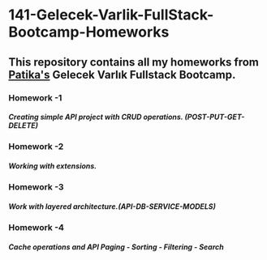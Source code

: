 # 141-Gelecek-Varlik-FullStack-Bootcamp-Homeworks

## This repository contains all my homeworks from [Patika's](https://patika.dev) Gelecek Varlık Fullstack Bootcamp.

### Homework -1 
##### Creating simple API project with CRUD operations. (POST-PUT-GET-DELETE)

### Homework -2 
##### Working with extensions.

### Homework -3 
##### Work with layered architecture.(API-DB-SERVICE-MODELS)

### Homework -4 
##### Cache operations and API Paging - Sorting - Filtering - Search
